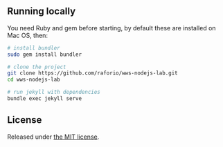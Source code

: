 ## Running locally

You need Ruby and gem before starting, by default these are installed on Mac OS, then:

```bash
# install bundler
sudo gem install bundler

# clone the project
git clone https://github.com/raforio/wws-nodejs-lab.git
cd wws-nodejs-lab

# run jekyll with dependencies
bundle exec jekyll serve
```

## License

Released under [the MIT license](LICENSE).
